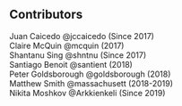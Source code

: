 Contributors
---

Juan Caicedo @jccaicedo (Since 2017) <br>
Claire McQuin @mcquin (2017) <br>
Shantanu Sing @shntnu (Since 2017) <br>
Santiago Benoit @santient (2018) <br>
Peter Goldsborough @goldsborough (2018) <br>
Matthew Smith @massachusett (2018-2019) <br>
Nikita Moshkov @Arkkienkeli (Since 2019) <br>

